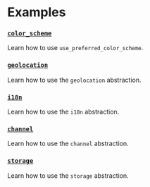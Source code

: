 # Examples

### [`color_scheme`](./color_scheme/)
Learn how to use `use_preferred_color_scheme`.

### [`geolocation`](./geolocation/)
Learn how to use the `geolocation` abstraction.

### [`i18n`](./i18n/)
Learn how to use the `i18n` abstraction.

### [`channel`](./channel/)
Learn how to use the `channel` abstraction.

### [`storage`](./storage/)
Learn how to use the `storage` abstraction.
